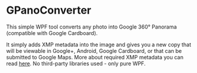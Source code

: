 # GPanoConverter
This simple WPF tool converts any photo into Google 360° Panorama (compatible with Google Cardboard).

It simply adds XMP metadata into the image and gives you a new copy that will be viewable in Google+, Android, Google Cardboard, or that can be submitted to Google Maps.
More about required XMP metadata you can read [here](https://developers.google.com/photo-sphere/metadata/).
No third-party libraries used - only pure WPF.
